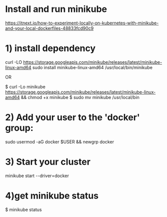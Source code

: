 # Install and run minikube
https://itnext.io/how-to-experiment-locally-on-kubernetes-with-minikube-and-your-local-dockerfiles-48833fcd90c9

# 1) install dependency
curl -LO https://storage.googleapis.com/minikube/releases/latest/minikube-linux-amd64
sudo install minikube-linux-amd64 /usr/local/bin/minikube 

OR

$ curl -Lo minikube https://storage.googleapis.com/minikube/releases/latest/minikube-linux-amd64 && chmod +x minikube
$ sudo mv minikube /usr/local/bin

# 2) Add your user to the 'docker' group:
sudo usermod -aG docker $USER && newgrp docker

# 3) Start your cluster
minikube start --driver=docker

# 4)get minikube status
$ minikube status